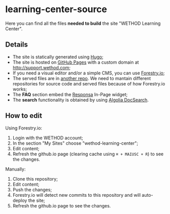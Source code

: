 # learning-center-source
Here you can find all the files __needed to build__ the site "WETHOD Learning Center". 
## Details
* The site is statically generated using [Hugo](https://gohugo.io/);
* The site is hosted on [GitHub Pages](https://pages.github.com/) with a custom domain at http://support.wethod.com;
* If you need a visual editor and/or a simple CMS, you can use [Forestry.io](https://forestry.io);
* The served files are in [another repo](https://github.com/wethod/wethod.github.io). We need to mantain different repositories for source code and served files because of how Forestry.io works;
* The __FAQ__ section embed the [Responsa](https://goresponsa.com/) In-Page widget;
* The __search__ functionality is obtained by using [Algolia DocSearch](https://community.algolia.com/docsearch/).
## How to edit 
Using Forestry.io:
1. Login with the WETHOD account;
2. In the section "My Sites" choose "wethod-learning-center";
3. Edit content;
4. Refresh the github.io page (clearing cache using `⌘ + MAIUSC + R`) to see the changes.

Manually:
1. Clone this repository;
2. Edit content;
3. Push the changes;
4. Forestry.io will detect new commits to this repository and will auto-deploy the site;
5. Refresh the github.io page to see the changes.
